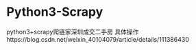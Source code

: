 # Python3-Scrapy
python3+scrapy爬链家深圳成交二手房
具体操作https://blog.csdn.net/weixin_40104079/article/details/111386430
